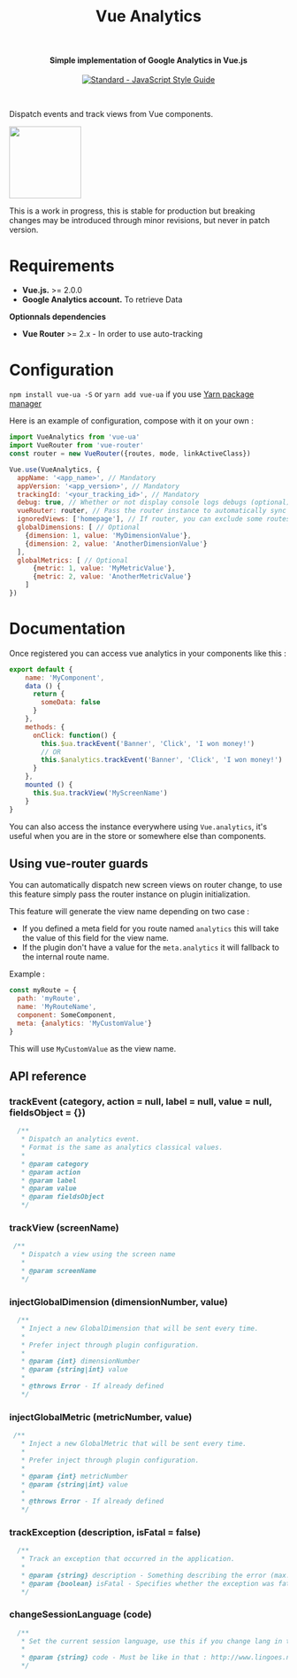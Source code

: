 <h1 align="center">
  Vue Analytics
  <br>
  <br>
</h1>

<h4 align="center">Simple implementation of Google Analytics in Vue.js</h4>

<p align="center">
  <a href="https://github.com/feross/standard"><img src="https://cdn.rawgit.com/feross/standard/master/badge.svg" alt="Standard - JavaScript Style Guide"></a>
</p>
<br>

Dispatch events and track views from Vue components.

<img src="http://occhiobiancogiuseppe.it/wp-content/uploads/2015/09/work_in_progress.png" height=130>

This is a work in progress, this is stable for production but breaking changes may be introduced through minor revisions, but never in patch version.

# Requirements

- **Vue.js.** >= 2.0.0
- **Google Analytics account.** To retrieve Data

**Optionnals dependencies**

- **Vue Router** >= 2.x - In order to use auto-tracking


# Configuration

`npm install vue-ua -S` or `yarn add vue-ua` if you use [Yarn package manager](https://yarnpkg.com/)

Here is an example of configuration, compose with it on your own :

```javascript
import VueAnalytics from 'vue-ua'
import VueRouter from 'vue-router'
const router = new VueRouter({routes, mode, linkActiveClass})

Vue.use(VueAnalytics, {
  appName: '<app_name>', // Mandatory
  appVersion: '<app_version>', // Mandatory
  trackingId: '<your_tracking_id>', // Mandatory
  debug: true, // Whether or not display console logs debugs (optional)
  vueRouter: router, // Pass the router instance to automatically sync with router (optional)
  ignoredViews: ['homepage'], // If router, you can exclude some routes name (case insensitive) (optional)
  globalDimensions: [ // Optional
    {dimension: 1, value: 'MyDimensionValue'},
    {dimension: 2, value: 'AnotherDimensionValue'}
  ],
  globalMetrics: [ // Optional
      {metric: 1, value: 'MyMetricValue'},
      {metric: 2, value: 'AnotherMetricValue'}
    ]
})
```

# Documentation

Once registered you can access vue analytics in your components like this :

```javascript
export default {
    name: 'MyComponent',
    data () {
      return {
        someData: false
      }
    },
    methods: {
      onClick: function() {
        this.$ua.trackEvent('Banner', 'Click', 'I won money!')
        // OR
        this.$analytics.trackEvent('Banner', 'Click', 'I won money!')
      }
    },
    mounted () {
      this.$ua.trackView('MyScreenName')
    }
}
```

You can also access the instance everywhere using `Vue.analytics`, it's useful when you are in the store or somewhere else than components.

## Using vue-router guards

You can automatically dispatch new screen views on router change, to use this feature simply pass the router instance on plugin initialization.

This feature will generate the view name depending on two case :
- If you defined a meta field for you route named `analytics` this will take the value of this field for the view name.
- If the plugin don't have a value for the `meta.analytics` it will fallback to the internal route name.

Example : 
```javascript
const myRoute = {
  path: 'myRoute',
  name: 'MyRouteName',
  component: SomeComponent,
  meta: {analytics: 'MyCustomValue'}
}
```

This will use `MyCustomValue` as the view name.

## API reference

### trackEvent (category, action = null, label = null, value = null, fieldsObject = {})
```javascript
  /**
   * Dispatch an analytics event.
   * Format is the same as analytics classical values.
   *
   * @param category
   * @param action
   * @param label
   * @param value
   * @param fieldsObject
   */
```

### trackView (screenName)
```javascript
 /**
   * Dispatch a view using the screen name
   * 
   * @param screenName
   */
```

### injectGlobalDimension (dimensionNumber, value)
```javascript
  /**
   * Inject a new GlobalDimension that will be sent every time.
   *
   * Prefer inject through plugin configuration.
   *
   * @param {int} dimensionNumber
   * @param {string|int} value
   * 
   * @throws Error - If already defined
   */
```

### injectGlobalMetric (metricNumber, value)
```javascript
 /**
   * Inject a new GlobalMetric that will be sent every time.
   *
   * Prefer inject through plugin configuration.
   *
   * @param {int} metricNumber
   * @param {string|int} value
   * 
   * @throws Error - If already defined
   */
```

### trackException (description, isFatal = false)
```javascript
  /**
   * Track an exception that occurred in the application.
   *
   * @param {string} description - Something describing the error (max. 150 Bytes)
   * @param {boolean} isFatal - Specifies whether the exception was fatal
   */
```

### changeSessionLanguage (code)
```javascript
  /**
   * Set the current session language, use this if you change lang in the application after initialization.
   *
   * @param {string} code - Must be like in that : http://www.lingoes.net/en/translator/langcode.htm
   */
```
